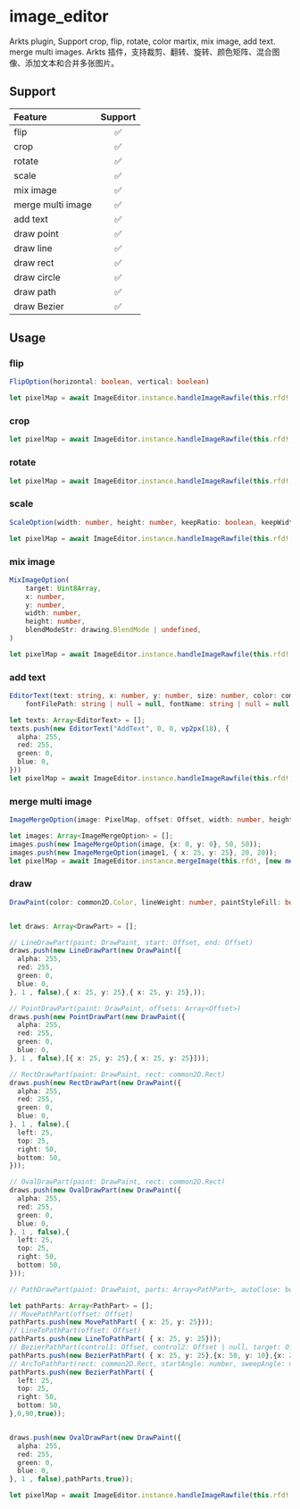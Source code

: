 # image_editor

Arkts plugin, Support crop, flip, rotate, color martix, mix image, add text. merge multi images.
Arkts 插件，支持裁剪、翻转、旋转、颜色矩阵、混合图像、添加文本和合并多张图片。

## Support

| Feature           | Support |
| :---------------- | :-----: |
| flip              |    ✅    |
| crop              |    ✅    |
| rotate            |    ✅    |
| scale             |    ✅    |
| mix image         |    ✅    |
| merge multi image |    ✅    |
| add text          |    ✅    |
| draw point        |    ✅    |
| draw line         |    ✅    |
| draw rect         |    ✅    |
| draw circle       |    ✅    |
| draw path         |    ✅    |
| draw Bezier       |    ✅    |

## Usage

### flip

```typescript
FlipOption(horizontal: boolean, vertical: boolean)
```

```typescript
let pixelMap = await ImageEditor.instance.handleImageRawfile(this.rfd!, [new FlipOption(true, true)]);
```

### crop

```typescript
let pixelMap = await ImageEditor.instance.handleImageRawfile(this.rfd!, [new ClipOption(0, 0, 100, 100)]);
```

 ### rotate

```typescript
let pixelMap = await ImageEditor.instance.handleImageRawfile(this.rfd!, [new RotateOption(65)]);
```

### scale
```typescript
ScaleOption(width: number, height: number, keepRatio: boolean, keepWidthFirst: boolean)
```

```typescript
let pixelMap = await ImageEditor.instance.handleImageRawfile(this.rfd!, [new ScaleOption(100, 100, false, true)]);
```

### mix image

```typescript
MixImageOption(
    target: Uint8Array,
    x: number,
    y: number,
    width: number,
    height: number,
    blendModeStr: drawing.BlendMode | undefined,
) 
```

```typescript
let pixelMap = await ImageEditor.instance.handleImageRawfile(this.rfd!, [new MixImageOption(otherImage,0,0,100,100,BlendMode.SoftLight)]);
```


### add text

```typescript
EditorText(text: string, x: number, y: number, size: number, color: common2D.Color,
    fontFilePath: string | null = null, fontName: string | null = null,)
```

```typescript
let texts: Array<EditorText> = [];
texts.push(new EditorText("AddText", 0, 0, vp2px(18), {
  alpha: 255,
  red: 255,
  green: 0,
  blue: 0,
}))
let pixelMap = await ImageEditor.instance.handleImageRawfile(this.rfd!, [new AddTextOption(texts)]);
```

### merge multi image
```typescript
ImageMergeOption(image: PixelMap, offset: Offset, width: number, height: number)
```

```typescript
let images: Array<ImageMergeOption> = [];
images.push(new ImageMergeOption(image, {x: 0, y: 0}, 50, 50));
images.push(new ImageMergeOption(image1, { x: 25, y: 25}, 20, 20));
let pixelMap = await ImageEditor.instance.mergeImage(this.rfd!, [new mergeImage(100,100,images)]);
```

### draw 

```typescript
DrawPaint(color: common2D.Color, lineWeight: number, paintStyleFill: boolean)
```

 
```typescript

let draws: Array<DrawPart> = [];

// LineDrawPart(paint: DrawPaint, start: Offset, end: Offset)
draws.push(new LineDrawPart(new DrawPaint({
  alpha: 255,
  red: 255,
  green: 0,
  blue: 0,
}, 1 , false),{ x: 25, y: 25},{ x: 25, y: 25},));

// PointDrawPart(paint: DrawPaint, offsets: Array<Offset>)
draws.push(new PointDrawPart(new DrawPaint({
  alpha: 255,
  red: 255,
  green: 0,
  blue: 0,
}, 1 , false),[{ x: 25, y: 25},{ x: 25, y: 25}]));

// RectDrawPart(paint: DrawPaint, rect: common2D.Rect)
draws.push(new RectDrawPart(new DrawPaint({
  alpha: 255,
  red: 255,
  green: 0,
  blue: 0,
}, 1 , false),{
  left: 25,
  top: 25,
  right: 50,
  bottom: 50,
}));

// OvalDrawPart(paint: DrawPaint, rect: common2D.Rect)
draws.push(new OvalDrawPart(new DrawPaint({
  alpha: 255,
  red: 255,
  green: 0,
  blue: 0,
}, 1 , false),{
  left: 25,
  top: 25,
  right: 50,
  bottom: 50,
}));

// PathDrawPart(paint: DrawPaint, parts: Array<PathPart>, autoClose: boolean)

let pathParts: Array<PathPart> = [];
// MovePathPart(offset: Offset)
pathParts.push(new MovePathPart( { x: 25, y: 25}));
// LineToPathPart(offset: Offset)
pathParts.push(new LineToPathPart( { x: 25, y: 25}));
// BezierPathPart(control1: Offset, control2: Offset | null, target: Offset)
pathParts.push(new BezierPathPart( { x: 25, y: 25},{x: 50, y: 10},{x: 27, y: 5}));
// ArcToPathPart(rect: common2D.Rect, startAngle: number, sweepAngle: number, useCenter: boolean)
pathParts.push(new BezierPathPart( {
  left: 25,
  top: 25,
  right: 50,
  bottom: 50,
},0,90,true));


draws.push(new OvalDrawPart(new DrawPaint({
  alpha: 255,
  red: 255,
  green: 0,
  blue: 0,
}, 1 , false),pathParts,true));

let pixelMap = await ImageEditor.instance.handleImageRawfile(this.rfd!, [new DrawOption(draws)]);

```
